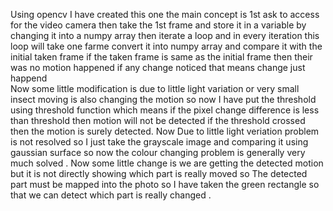 Using opencv I have created this one the main concept is 1st ask to access for the video camera then take the 1st frame and store it in a variable by changing it into a numpy array then iterate a loop and in every iteration this loop will take one farme convert it into numpy array and compare it with the initial taken frame if the taken frame is same as the initial frame then their was no motion happened if any change noticed that means change just happend  
Now some little modification is due to little  light variation or very small insect moving is also changing the motion so now I have put the threshold using threshold function which means if the pixel change difference is less than threshold then motion will not be detected if the threshold crossed then the motion is surely detected.
Now Due to little light veriation problem is not resolved so I just take the grayscale image and comparing it using gaussian surface so now the colour changing problem is generally very much solved . 
Now some little change is we are getting the detected motion but it is not directly showing which part is really moved so The detected part must be mapped into the photo so I have taken the green rectangle so that we can detect which part is really changed .
